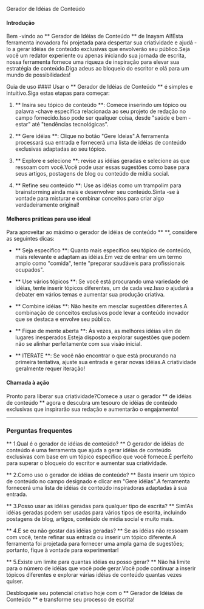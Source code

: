 Gerador de Idéias de Conteúdo

#### Introdução
Bem -vindo ao ** Gerador de Idéias de Conteúdo ** de Inayam AI!Esta ferramenta inovadora foi projetada para despertar sua criatividade e ajudá -lo a gerar idéias de conteúdo exclusivas que envolverão seu público.Seja você um redator experiente ou apenas iniciando sua jornada de escrita, nossa ferramenta fornece uma riqueza de inspiração para elevar sua estratégia de conteúdo.Diga adeus ao bloqueio do escritor e olá para um mundo de possibilidades!

Guia de uso ####
Usar o ** Gerador de Idéias de Conteúdo ** é simples e intuitivo.Siga estas etapas para começar:

1. ** Insira seu tópico de conteúdo **: Comece inserindo um tópico ou palavra -chave específica relacionada ao seu projeto de redação no campo fornecido.Isso pode ser qualquer coisa, desde "saúde e bem -estar" até "tendências tecnológicas".

2. ** Gere idéias **: Clique no botão "Gere Ideias".A ferramenta processará sua entrada e fornecerá uma lista de idéias de conteúdo exclusivas adaptadas ao seu tópico.

3. ** Explore e selecione **: revise as idéias geradas e selecione as que ressoam com você.Você pode usar essas sugestões como base para seus artigos, postagens de blog ou conteúdo de mídia social.

4. ** Refine seu conteúdo **: Use as idéias como um trampolim para brainstorming ainda mais e desenvolver seu conteúdo.Sinta -se à vontade para misturar e combinar conceitos para criar algo verdadeiramente original!

#### Melhores práticas para uso ideal
Para aproveitar ao máximo o gerador de idéias de conteúdo ** **, considere as seguintes dicas:

- ** Seja específico **: Quanto mais específico seu tópico de conteúdo, mais relevante e adaptam as idéias.Em vez de entrar em um termo amplo como "comida", tente "preparar saudáveis ​​para profissionais ocupados".

- ** Use vários tópicos **: Se você está procurando uma variedade de idéias, tente inserir tópicos diferentes, um de cada vez.Isso o ajudará a debater em vários temas e aumentar sua produção criativa.

- ** Combine idéias **: Não hesite em mesclar sugestões diferentes.A combinação de conceitos exclusivos pode levar a conteúdo inovador que se destaca e envolve seu público.

- ** Fique de mente aberta **: Às vezes, as melhores idéias vêm de lugares inesperados.Esteja disposto a explorar sugestões que podem não se alinhar perfeitamente com sua visão inicial.

- ** ITERATE **: Se você não encontrar o que está procurando na primeira tentativa, ajuste sua entrada e gerar novas idéias.A criatividade geralmente requer iteração!

#### Chamada à ação
Pronto para liberar sua criatividade?Comece a usar o gerador ** de idéias de conteúdo ** agora e descubra um tesouro de idéias de conteúdo exclusivas que inspirarão sua redação e aumentarão o engajamento!

----

### Perguntas frequentes

** 1.Qual é o gerador de idéias de conteúdo? **
O gerador de idéias de conteúdo é uma ferramenta que ajuda a gerar idéias de conteúdo exclusivas com base em um tópico específico que você fornece.É perfeito para superar o bloqueio do escritor e aumentar sua criatividade.

** 2.Como uso o gerador de idéias de conteúdo? **
Basta inserir um tópico de conteúdo no campo designado e clicar em "Gere idéias".A ferramenta fornecerá uma lista de idéias de conteúdo inspiradoras adaptadas à sua entrada.

** 3.Posso usar as idéias geradas para qualquer tipo de escrita? **
Sim!As idéias geradas podem ser usadas para vários tipos de escrita, incluindo postagens de blog, artigos, conteúdo de mídia social e muito mais.

** 4.E se eu não gostar das idéias geradas? **
Se as idéias não ressoam com você, tente refinar sua entrada ou inserir um tópico diferente.A ferramenta foi projetada para fornecer uma ampla gama de sugestões; portanto, fique à vontade para experimentar!

** 5.Existe um limite para quantas idéias eu posso gerar? **
Não há limite para o número de idéias que você pode gerar.Você pode continuar a inserir tópicos diferentes e explorar várias idéias de conteúdo quantas vezes quiser.

Desbloqueie seu potencial criativo hoje com o ** Gerador de Idéias de Conteúdo ** e transforme seu processo de escrita!
